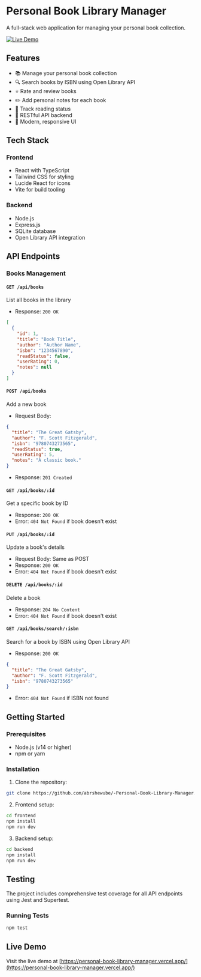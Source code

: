 # Personal Book Library Manager

A full-stack web application for managing your personal book collection.

[![Live Demo](https://img.shields.io/badge/Live%20Demo-Visit%20Site-blue)](https://personal-book-library-manager.vercel.app/)

## Features

- 📚 Manage your personal book collection
- 🔍 Search books by ISBN using Open Library API
- ⭐ Rate and review books
- ✏️ Add personal notes for each book
- 📖 Track reading status
- 🎯 RESTful API backend
- 💫 Modern, responsive UI

## Tech Stack

### Frontend
- React with TypeScript
- Tailwind CSS for styling
- Lucide React for icons
- Vite for build tooling

### Backend
- Node.js
- Express.js
- SQLite database
- Open Library API integration

## API Endpoints

### Books Management

#### `GET /api/books`
List all books in the library
- Response: `200 OK`
```json
[
  {
    "id": 1,
    "title": "Book Title",
    "author": "Author Name",
    "isbn": "1234567890",
    "readStatus": false,
    "userRating": 0,
    "notes": null
  }
]
```

#### `POST /api/books`
Add a new book
- Request Body:
```json
{
  "title": "The Great Gatsby",
  "author": "F. Scott Fitzgerald",
  "isbn": "9780743273565",
  "readStatus": true,
  "userRating": 5,
  "notes": "A classic book."
}
```
- Response: `201 Created`

#### `GET /api/books/:id`
Get a specific book by ID
- Response: `200 OK`
- Error: `404 Not Found` if book doesn't exist

#### `PUT /api/books/:id`
Update a book's details
- Request Body: Same as POST
- Response: `200 OK`
- Error: `404 Not Found` if book doesn't exist

#### `DELETE /api/books/:id`
Delete a book
- Response: `204 No Content`
- Error: `404 Not Found` if book doesn't exist

#### `GET /api/books/search/:isbn`
Search for a book by ISBN using Open Library API
- Response: `200 OK`
```json
{
  "title": "The Great Gatsby",
  "author": "F. Scott Fitzgerald",
  "isbn": "9780743273565"
}
```
- Error: `404 Not Found` if ISBN not found

## Getting Started

### Prerequisites
- Node.js (v14 or higher)
- npm or yarn

### Installation

1. Clone the repository:
```bash
git clone https://github.com/abrshewube/-Personal-Book-Library-Manager.git
```

2. Frontend setup:
```bash
cd frontend
npm install
npm run dev
```

3. Backend setup:
```bash
cd backend
npm install
npm run dev
```

## Testing
The project includes comprehensive test coverage for all API endpoints using Jest and Supertest.
### Running Tests
```bash
npm test
```
## Live Demo

Visit the live demo at [https://personal-book-library-manager.vercel.app/](https://personal-book-library-manager.vercel.app/)
